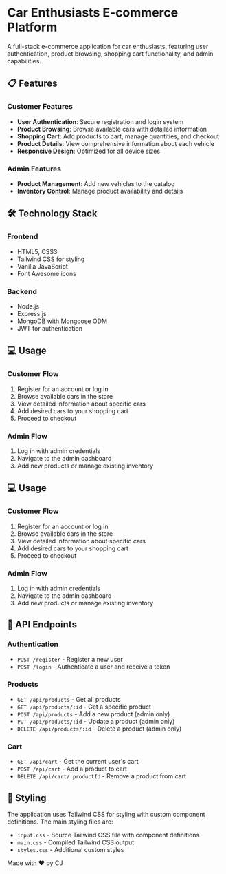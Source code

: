 # Car Enthusiasts E-commerce Platform

A full-stack e-commerce application for car enthusiasts, featuring user authentication, product browsing, shopping cart functionality, and admin capabilities.

## 📋 Features

### Customer Features
- **User Authentication**: Secure registration and login system
- **Product Browsing**: Browse available cars with detailed information
- **Shopping Cart**: Add products to cart, manage quantities, and checkout
- **Product Details**: View comprehensive information about each vehicle
- **Responsive Design**: Optimized for all device sizes

### Admin Features
- **Product Management**: Add new vehicles to the catalog
- **Inventory Control**: Manage product availability and details

## 🛠️ Technology Stack

### Frontend
- HTML5, CSS3
- Tailwind CSS for styling
- Vanilla JavaScript
- Font Awesome icons

### Backend
- Node.js
- Express.js
- MongoDB with Mongoose ODM
- JWT for authentication

## 💻 Usage

### Customer Flow

1. Register for an account or log in
2. Browse available cars in the store
3. View detailed information about specific cars
4. Add desired cars to your shopping cart
5. Proceed to checkout


### Admin Flow

1. Log in with admin credentials
2. Navigate to the admin dashboard
3. Add new products or manage existing inventory

## 💻 Usage

### Customer Flow

1. Register for an account or log in
2. Browse available cars in the store
3. View detailed information about specific cars
4. Add desired cars to your shopping cart
5. Proceed to checkout


### Admin Flow

1. Log in with admin credentials
2. Navigate to the admin dashboard
3. Add new products or manage existing inventory


## 🔌 API Endpoints

### Authentication

- `POST /register` - Register a new user
- `POST /login` - Authenticate a user and receive a token


### Products

- `GET /api/products` - Get all products
- `GET /api/products/:id` - Get a specific product
- `POST /api/products` - Add a new product (admin only)
- `PUT /api/products/:id` - Update a product (admin only)
- `DELETE /api/products/:id` - Delete a product (admin only)


### Cart

- `GET /api/cart` - Get the current user's cart
- `POST /api/cart` - Add a product to cart
- `DELETE /api/cart/:productId` - Remove a product from cart

## 🎨 Styling

The application uses Tailwind CSS for styling with custom component definitions. The main styling files are:

- `input.css` - Source Tailwind CSS file with component definitions
- `main.css` - Compiled Tailwind CSS output
- `styles.css` - Additional custom styles

Made with ❤️ by CJ
